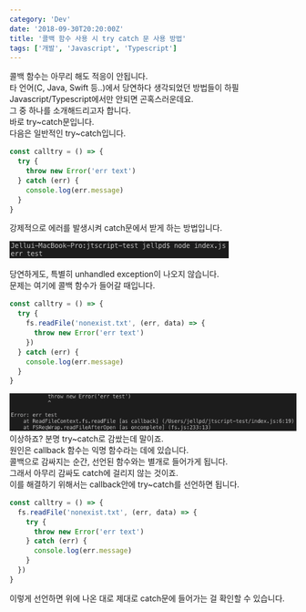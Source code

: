 ```yaml
---
category: 'Dev'
date: '2018-09-30T20:20:00Z'
title: '콜백 함수 사용 시 try catch 문 사용 방법'
tags: ['개발', 'Javascript', 'Typescript']
---
```


콜백 함수는 아무리 해도 적응이 안됩니다.  
타 언어(C, Java, Swift 등..)에서 당연하다 생각되었던 방법들이 하필 Javascript/Typescript에서만 안되면 곤혹스러운데요.  
그 중 하나를 소개해드리고자 합니다.  
바로 try~catch문입니다.  
다음은 일반적인 try~catch입니다.

```javascript
const calltry = () => {
  try {
    throw new Error('err text')
  } catch (err) {
    console.log(err.message)
  }
}
```

강제적으로 에러를 발생시켜 catch문에서 받게 하는 방법입니다.

![handled error](images/handled_exception.png)

당연하게도, 특별히 unhandled exception이 나오지 않습니다.  
문제는 여기에 콜백 함수가 들어갈 때입니다.

```javascript
const calltry = () => {
  try {
    fs.readFile('nonexist.txt', (err, data) => {
      throw new Error('err text')
    })
  } catch (err) {
    console.log(err.message)
  }
}
```

![unhandled error](images/unhandled_exception.png)  
이상하죠? 분명 try~catch로 감쌌는데 말이죠.  
원인은 callback 함수는 익명 함수라는 데에 있습니다.  
콜백으로 감싸지는 순간, 선언된 함수와는 별개로 들어가게 됩니다.  
그래서 아무리 감싸도 catch에 걸리지 않는 것이죠.  
이를 해결하기 위해서는 callback안에 try~catch를 선언하면 됩니다.

```javascript
const calltry = () => {
  fs.readFile('nonexist.txt', (err, data) => {
    try {
      throw new Error('err text')
    } catch (err) {
      console.log(err.message)
    }
  })
}
```

이렇게 선언하면 위에 나온 대로 제대로 catch문에 들어가는 걸 확인할 수 있습니다.
